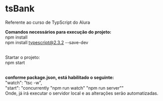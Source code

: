 # tsBank
Referente ao curso de TypScript do Alura

<strong>Comandos necessários para execução do projeto:</strong><br>
npm install<br>
npm install typescript@2.3.2 --save-dev<br><br>

<string>Startar o projeto:</strong><br>
npm start <br><br>

<strong>conforme package.json, está habilitado o seguinte:</strong><br>
"watch": "tsc -w",<br>
"start": "concurrently \"npm run watch\" \"npm run server\""<br>
Onde, já irá executar o servidor local e as alterações serão automatizadas. 
